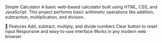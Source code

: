 Simple Calculator
A basic web-based calculator built using HTML, CSS, and JavaScript.
This project performs basic arithmetic operations like addition, subtraction, multiplication, and division.

🚀 Features
Add, subtract, multiply, and divide numbers
Clear button to reset input
Responsive and easy-to-use interface
Works in any modern web browser
